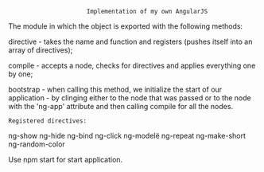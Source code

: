                           Implementation of my own AngularJS
  The module in which the object is exported with the following methods:

directive - takes the name and function and registers (pushes itself into an array of directives);

compile - accepts a node,  checks for directives and applies everything one by one;

bootstrap - when calling this method, we initialize the start of our application - by clinging either
            to the node that was passed or to the node with the 'ng-app' attribute and then calling
            compile for all the nodes.

    Registered directives:

ng-show
ng-hide
ng-bind 
ng-click
ng-modelё
ng-repeat
ng-make-short 
ng-random-color

Use npm start for start application.